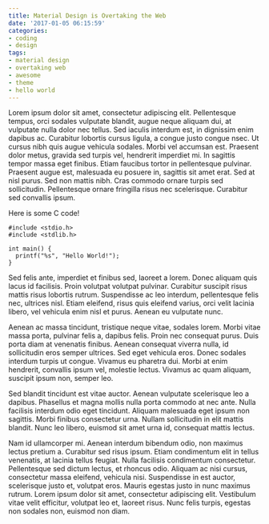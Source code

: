 ```yaml
---
title: Material Design is Overtaking the Web
date: '2017-01-05 06:15:59'
categories:
- coding
- design
tags:
- material design
- overtaking web
- awesome
- theme
- hello world
---
```

Lorem ipsum dolor sit amet, consectetur adipiscing elit. Pellentesque tempus, orci sodales vulputate blandit, augue neque aliquam dui, at vulputate nulla dolor nec tellus. Sed iaculis interdum est, in dignissim enim dapibus ac. Curabitur lobortis cursus ligula, a congue justo congue nsec. Ut cursus nibh quis augue vehicula sodales. Morbi vel accumsan est. Praesent dolor metus, gravida sed turpis vel, hendrerit imperdiet mi. In sagittis tempor massa eget finibus. Etiam faucibus tortor in pellentesque pulvinar. Praesent augue est, malesuada eu posuere in, sagittis sit amet erat. Sed at nisl purus. Sed non mattis nibh. Cras commodo ornare turpis sed sollicitudin. Pellentesque ornare fringilla risus nec scelerisque. Curabitur sed convallis ipsum.

Here is some C code!

```
#include <stdio.h>
#include <stdlib.h>

int main() {
  printf("%s", "Hello World!");
}
```

Sed felis ante, imperdiet et finibus sed, laoreet a lorem. Donec aliquam quis lacus id facilisis. Proin volutpat volutpat pulvinar. Curabitur suscipit risus mattis risus lobortis rutrum. Suspendisse ac leo interdum, pellentesque felis nec, ultrices nisl. Etiam eleifend, risus quis eleifend varius, orci velit lacinia libero, vel vehicula enim nisl et purus. Aenean eu vulputate nunc.

Aenean ac massa tincidunt, tristique neque vitae, sodales lorem. Morbi vitae massa porta, pulvinar felis a, dapibus felis. Proin nec consequat purus. Duis porta diam at venenatis finibus. Aenean consequat viverra nulla, id sollicitudin eros semper ultrices. Sed eget vehicula eros. Donec sodales interdum turpis ut congue. Vivamus eu pharetra dui. Morbi at enim hendrerit, convallis ipsum vel, molestie lectus. Vivamus ac quam aliquam, suscipit ipsum non, semper leo.

Sed blandit tincidunt est vitae auctor. Aenean vulputate scelerisque leo a dapibus. Phasellus et magna mollis nulla porta commodo at nec ante. Nulla facilisis interdum odio eget tincidunt. Aliquam malesuada eget ipsum non sagittis. Morbi finibus consectetur urna. Nullam sollicitudin in elit mattis blandit. Nunc leo libero, euismod sit amet urna id, consequat mattis lectus.

Nam id ullamcorper mi. Aenean interdum bibendum odio, non maximus lectus pretium a. Curabitur sed risus ipsum. Etiam condimentum elit in tellus venenatis, at lacinia tellus feugiat. Nulla facilisis condimentum consectetur. Pellentesque sed dictum lectus, et rhoncus odio. Aliquam ac nisi cursus, consectetur massa eleifend, vehicula nisi. Suspendisse in est auctor, scelerisque justo et, volutpat eros. Mauris egestas justo in nunc maximus rutrum. Lorem ipsum dolor sit amet, consectetur adipiscing elit. Vestibulum vitae velit efficitur, volutpat leo et, laoreet risus. Nunc felis turpis, egestas non sodales non, euismod non diam.